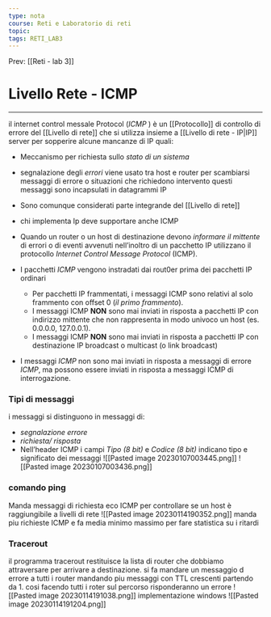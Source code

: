 ```yaml
---
type: nota
course: Reti e Laboratorio di reti
topic: 
tags: RETI_LAB3 
---
```


Prev: [[Reti - lab 3]]

# Livello Rete - ICMP
---

il internet control messale Protocol (_ICMP_ ) è un [[Protocollo]] di controllo di errore  del [[Livello di rete]] che si utilizza insieme a [[Livello di rete - IP|IP]] 
server per sopperire alcune mancanze di IP quali:
- Meccanismo per richiesta sullo _stato di un sistema_ 
- segnalazione degli _errori_
viene usato tra host e router per scambiarsi messaggi di errore o situazioni che richiedono intervento
questi messaggi sono incapsulati in datagrammi IP
- Sono comunque considerati parte integrande del [[Livello di rete]]
- chi implementa Ip deve supportare anche ICMP


-  Quando un router o un host di destinazione devono _informare il mittente_ di errori o di eventi avvenuti nell’inoltro di un pacchetto IP utilizzano il protocollo _Internet Control Message Protocol_ (ICMP). 
- I pacchetti _ICMP_ vengono instradati dai rout0er prima dei pacchetti IP ordinari 
	- Per pacchetti IP frammentati, i messaggi ICMP sono relativi al solo frammento con offset 0 (_il primo frammento_). 
	- I messaggi ICMP __NON__ sono mai inviati in risposta a pacchetti IP con indirizzo mittente che non rappresenta in modo univoco un host (es. 0.0.0.0, 127.0.0.1). 
	- I messaggi ICMP __NON__ sono mai inviati in risposta a pacchetti IP con destinazione IP broadcast o multicast (o link broadcast) 
- I messaggi _ICMP_ non sono mai inviati in risposta a messaggi di errore _ICMP_, ma possono essere inviati in risposta a messaggi ICMP di interrogazione.

### Tipi di messaggi
i messaggi si distinguono in messaggi di: 
- _segnalazione errore_ 
- _richiesta/ risposta_ 
- Nell’header ICMP i campi _Tipo (8 bit)_ e _Codice (8 bit)_ indicano tipo e significato dei messaggi
![[Pasted image 20230107003445.png]]
![[Pasted image 20230107003436.png]]

### comando ping
Manda messaggi di richiesta eco ICMP per controllare se un host è raggiungibile a livelli di rete
![[Pasted image 20230114190352.png]]
manda piu  richieste ICMP e fa media minimo massimo per fare statistica su i ritardi

### Tracerout
il programma tracerout restituisce la lista di router che dobbiamo attraversare per arrivare a destinazione.
si fa mandare un messaggio d errore a tutti i router mandando piu messaggi con TTL crescenti partendo da 1. cosi facendo tutti i roter sul percorso risponderanno un errore
![[Pasted image 20230114191038.png]]
implementazione windows
![[Pasted image 20230114191204.png]]
